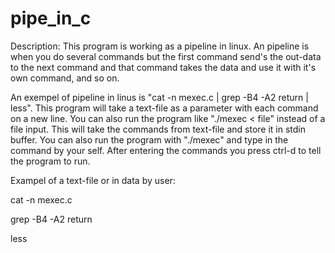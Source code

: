 # pipe_in_c
Description: This program is working as a pipeline in linux.
An pipeline is when you do several commands but the first command
send's the out-data to the next command and that command takes the data and use it 
with it's own command, and so on.

An exempel of pipeline in linus is "cat -n mexec.c | grep -B4 -A2 return | less".
This program will take a text-file as a parameter with each command on a new line.
You can also run the program like "./mexec < file" instead of a file input. 
This will take the commands from text-file and store it in stdin buffer.
You can also run the program with "./mexec" and type in the command by your self.
After entering the commands you press ctrl-d to tell the program to run.

Exampel of a text-file or in data by user:

cat -n mexec.c

grep -B4 -A2 return

less